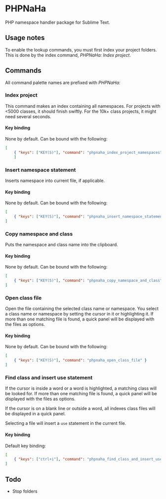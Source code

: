 # PHPNaHa

PHP namespace handler package for Sublime Text.

## Usage notes

To enable the lookup commands, you must first index your project folders. This is done by the index command, _PHPNaHa: Index project_.

## Commands

All command palette names are prefixed with _PHPNaHa:_

### Index project

This command makes an index containing all namespaces. For projects with <5000 classes, it should finish swiftly. For the 10k+ class projects, it might need several seconds.

#### Key binding

None by default. Can be bound with the following:

```json
[
    { "keys": ["KEY(S)"], "command": "phpnaha_index_project_namespaces" }
	]
```

### Insert namespace statement

Inserts namespace into current file, if applicable.

#### Key binding

None by default. Can be bound with the following:

```json
[
    { "keys": ["KEY(S)"], "command": "phpnaha_insert_namespace_statement" }
]
```

### Copy namespace and class

Puts the namespace and class name into the clipboard.

#### Key binding

None by default. Can be bound with the following:

```json
[
    { "keys": ["KEY(S)"], "command": "phpnaha_copy_namespace_and_class" }
]
```

### Open class file

Open the file containing the selected class name or namespace. You select a class name or namespace by setting the cursor in it or highlighting it. If more than one matching file is found, a quick panel will be displayed with the files as options.

#### Key binding

None by default. Can be bound with the following:

```json
[
    { "keys": ["KEY(S)"], "command": "phpnaha_open_class_file" }
]
```

### Find class and insert use statement

If the cursor is inside a word or a word is highlighted, a matching class will be looked for. If more than one matching file is found, a quick panel will be displayed with the files as options.

If the cursor is on a blank line or outside a word, all indexes class files will be displayed in a quick panel.

Selecting a file will insert a `use` statement in the current file.

#### Key binding

Default key binding:

```json
[
    { "keys": ["ctrl+i"], "command": "phpnaha_find_class_and_insert_use_statement" }
]
```

## Todo

* Stop folders
